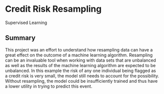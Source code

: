 # Credit Risk Resampling
Supervised Learning

## Summary
This project was an effort to understand how resampling data can have a great effect on the outcome of a machine learning algorithm. Resampling can be an invaluable tool when working with data sets that are unbalanced as well as the results of the machine learning algorithm are expected to be unbalanced. In this example the risk of any one individual being flagged as a credit risk is very small, the model still needs to account for the possibility. Without resampling, the model could be insufficiently trained and thus have a lower utility in trying to predict this event.
